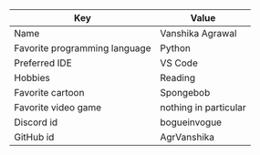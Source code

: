 | Key | Value |
| ---- | --- |
| Name | Vanshika Agrawal |
| Favorite programming language | Python |
| Preferred IDE | VS Code |
| Hobbies | Reading |
| Favorite cartoon | Spongebob |
| Favorite video game | nothing in particular |
| Discord id | bogueinvogue |
| GitHub id | AgrVanshika |

